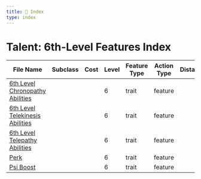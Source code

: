 ```yaml
---
title: 📑 Index
type: index
---
```


# Talent: 6th-Level Features Index

| File Name                                                                   | Subclass | Cost | Level | Feature Type | Action Type | Distance | Target |
| --------------------------------------------------------------------------- | -------- | ---- | ----- | ------------ | ----------- | -------- | ------ |
| [6th Level Chronopathy Abilities](../6th%20Level%20Chronopathy%20Abilities) |          |      | 6     | trait        | feature     |          |        |
| [6th Level Telekinesis Abilities](../6th%20Level%20Telekinesis%20Abilities) |          |      | 6     | trait        | feature     |          |        |
| [6th Level Telepathy Abilities](../6th%20Level%20Telepathy%20Abilities)     |          |      | 6     | trait        | feature     |          |        |
| [Perk](../Perk)                                                             |          |      | 6     | trait        | feature     |          |        |
| [Psi Boost](../Psi%20Boost)                                                 |          |      | 6     | trait        | feature     |          |        |
